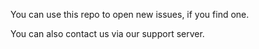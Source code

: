 You can use this repo to open new issues, if you find one.

You can also contact us via our support server.
